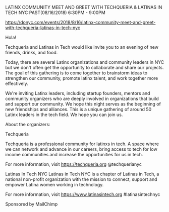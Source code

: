 LATINX COMMUNITY MEET AND GREET WITH TECHQUERIA & LATINAS IN TECH NYC
PAST(08/16/2018) 6:30PM - 9:00PM

https://donyc.com/events/2018/8/16/latinx-community-meet-and-greet-with-techqueria-latinas-in-tech-nyc

Hola!

Techqueria and Latinas in Tech would like invite you to an evening of new friends, drinks, and food.

Today, there are several Latinx organizations and community leaders in NYC but we don't often get the opportunity to collaborate and share our projects. The goal of this gathering is to come together to brainstorm ideas to strengthen our community, promote latinx talent, and work together more effectively.

We're inviting Latinx leaders, including startup founders, mentors and community organizers who are deeply involved in organizations that build and support our community. We hope this night serves as the beginning of new friendships and alliances. This is a unique gathering of around 50 Latinx leaders in the tech field. We hope you can join us.

About the organizers:

Techqueria

Techqueria is a professional community for latinxs in tech. A space where we can network and advance in our careers, bring access to tech for low income communities and increase the opportunities for us in tech.

For more information, visit https://techqueria.org @techquerianyc

Latinas In Tech NYC
Latinas in Tech NYC is a chapter of Latinas in Tech, a national non-profit organization with the mission to connect, support and empower Latina women working in technology.

For more information, visit https://www.latinasintech.org #latinasintechnyc

Sponsored by MailChimp
